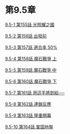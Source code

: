 # 第9.5章



[9.5-1 第155話 光照耀之國](./9.5-1.md)
<br /><br />
[9.5-2 第156話 出發前](./9.5-2.md)
<br /><br />
[9.5-3 第157話 適合率 50%](./9.5-3.md)
<br /><br />
[9.5-4 第158話 魔石戰爭 上](./9.5-4.md)
<br /><br />
[9.5-5 第159話 魔石戰爭 中](./9.5-5.md)
<br /><br />
[9.5-6 第160話 魔石戰爭 下](./9.5-6.md)
<br /><br />
[9.5-7 第161話 用這手將劍給──](./9.5-7.md)
<br /><br />
[9.5-8 第162話 連鎖反應](./9.5-8.md)
<br /><br />
[9.5-9 第163話 隆重開幕](./9.5-9.md)
<br /><br />
[9.5-10 第164話 鞏固地盤](./9.5-10.md)
<br /><br />

